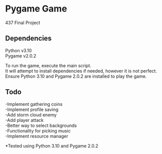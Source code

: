 # Pygame Game
 437 Final Project

 Dependencies
 --------------
 Python v3.10<br />
 Pygame v2.0.2<br />

 To run the game, execute the main script.<br />
 It will attempt to install dependencies if needed, however it is not perfect.<br />
 Ensure Python 3.10 and Pygame 2.0.2 are installed to play the game.

 Todo
 --------------
 -Implement gathering coins<br />
 -Implement profile saving<br />
 -Add storm cloud enemy<br />
 -Add player attack<br />
 -Better way to select backgrounds<br />
 -Functionality for picking music<br />
 -Implement resource manager<br />

 *Tested using Python 3.10 and Pygame 2.0.2
